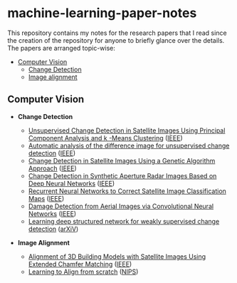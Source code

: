 # machine-learning-paper-notes
This repository contains my notes for the research papers that I read since the creation of the repository for anyone to briefly glance over the details. The papers are arranged topic-wise:

- [Computer Vision](#computer-vision)
  - [Change Detection](https://github.com/dalmia/machine-learning-paper-notes/tree/master/computer-vision/change-detection)
  - [Image alignment](https://github.com/dalmia/machine-learning-paper-notes/tree/master/computer-vision/image-alignment)

## Computer Vision

- **Change Detection**

  - [Unsupervised Change Detection in Satellite Images Using Principal Component Analysis and k -Means Clustering](https://github.com/dalmia/machine-learning-paper-notes/blob/master/computer-vision/change-detection/Unsupervised%20Change%20Detection%20in%20Satellite%20Using%20PCA%20%2B%20kmeans.md) ([IEEE](https://ieeexplore.ieee.org/abstract/document/5196726/))
  - [Automatic analysis of the difference image for unsupervised change detection](https://github.com/dalmia/machine-learning-paper-notes/blob/master/computer-vision/change-detection/Automatic%20analysis%20of%20the%20difference%20image%20for%20unsupervised%20change%20detection.md) ([IEEE](https://ieeexplore.ieee.org/document/843009/))
  - [Change Detection in Satellite Images Using a Genetic Algorithm Approach](https://github.com/dalmia/machine-learning-paper-notes/blob/master/computer-vision/change-detection/Change%20Detection%20in%20Satellite%20Images%20Using%20a%20Genetic%20Algorithm%20Approach.md) ([IEEE](https://ieeexplore.ieee.org/document/5395684/))
  - [Change Detection in Synthetic Aperture Radar Images Based on Deep Neural Networks](https://github.com/dalmia/machine-learning-paper-notes/blob/master/computer-vision/change-detection/Change%20Detection%20in%20Synthetic%20Aperture%20Radar%20Images%20Based%20on%20Deep%20Neural%20Networks.md) ([IEEE](https://ieeexplore.ieee.org/document/7120131/))
  - [Recurrent Neural Networks to Correct Satellite Image Classification Maps](https://github.com/dalmia/machine-learning-paper-notes/blob/master/computer-vision/change-detection/Recurrent%20Neural%20Networks%20to%20Correct%20Satellite%20Image%20Classification.md) ([IEEE](https://ieeexplore.ieee.org/document/7938635))
  - [Damage Detection from Aerial Images via Convolutional Neural Networks](https://github.com/dalmia/machine-learning-paper-notes/blob/master/computer-vision/change-detection/Damage%20Detection%20from%20Aerial%20Images%20via%20Convolutional%20Neural%20Networks.md) ([IEEE](https://ieeexplore.ieee.org/document/7986759/))
  - [Learning deep structured network for weakly supervised change detection](https://github.com/dalmia/machine-learning-paper-notes/blob/master/computer-vision/change-detection/Learning%20deep%20structured%20network%20for%20weakly%20supervised%20change%20detection.md) ([arXiV](https://arxiv.org/abs/1606.02009))


- **Image Alignment**
  - [Alignment of 3D Building Models with Satellite Images Using Extended Chamfer Matching](https://github.com/dalmia/machine-learning-paper-notes/blob/master/computer-vision/image-alignment/Alignment%20of%203D%20Building%20Models%20with%20Satellite%20Images%20Using%20Extended%20Chamfer%20Matching.md) ([IEEE](https://ieeexplore.ieee.org/document/6910066/))
  - [Learning to Align from scratch](https://github.com/dalmia/machine-learning-paper-notes/blob/master/computer-vision/image-alignment/Learning%20to%20align%20from%20scratch.md) ([NIPS](https://papers.nips.cc/paper/4769-learning-to-align-from-scratch))
